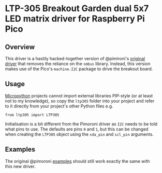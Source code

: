 # LTP-305 Breakout Garden dual 5x7 LED matrix driver for Raspberry Pi Pico

## Overview

This driver is a hastily hacked-together version of @pimironi's [original driver](https://github.com/pimoroni/ltp305-python) 
that removes the reliance on the `smbus` library. Instead, this version makes use of the Pico's `machine.I2C` package to
drive the breakout board.

## Usage
[Micropython](https://github.com/micropython/micropython) projects cannot import external libraries PIP-style (or at
least not to my knowledge), so copy the `ltp305` folder into your project and refer to it directly from your project's
other Python files e.g.

    from ltp305 import LTP305

Initialisation is a bit different from the Pimoroni driver as `I2C` needs to be told what pins to use. The defaults are
pins `0` and `1`, but this can be changed when creating the `LTP305` object using the `sda_pin` and `scl_pin` arguments.

## Examples
The original @pimoroni [examples](https://github.com/pimoroni/ltp305-python/tree/master/examples) should still work
exactly the same with this new driver.